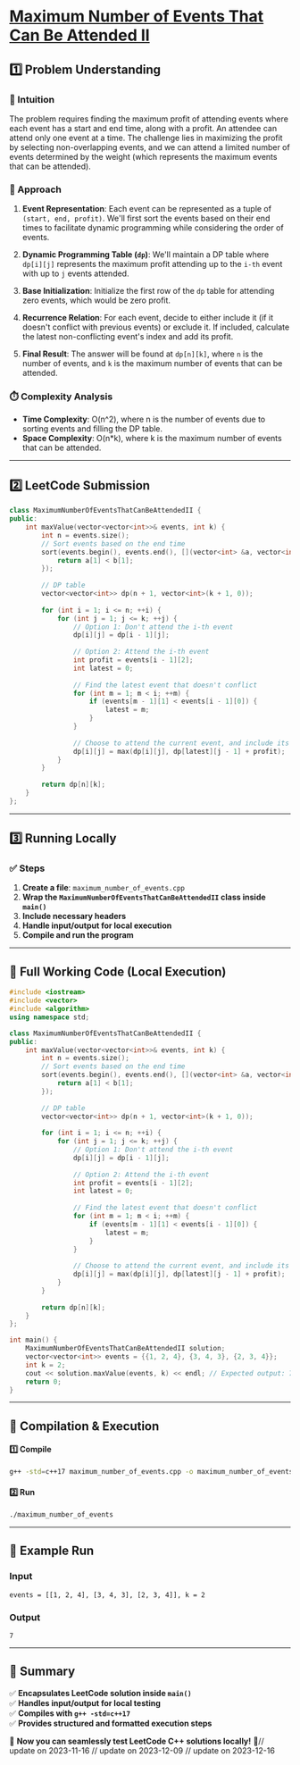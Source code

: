 # **[Maximum Number of Events That Can Be Attended II](https://leetcode.com/problems/maximum-number-of-events-that-can-be-attended-ii/)**  

## **1️⃣ Problem Understanding**  
### **📌 Intuition**  
The problem requires finding the maximum profit of attending events where each event has a start and end time, along with a profit. An attendee can attend only one event at a time. The challenge lies in maximizing the profit by selecting non-overlapping events, and we can attend a limited number of events determined by the weight (which represents the maximum events that can be attended). 

### **🚀 Approach**  
1. **Event Representation**: Each event can be represented as a tuple of `(start, end, profit)`. We'll first sort the events based on their end times to facilitate dynamic programming while considering the order of events.
  
2. **Dynamic Programming Table (`dp`)**: We'll maintain a DP table where `dp[i][j]` represents the maximum profit attending up to the `i-th` event with up to `j` events attended.
   
3. **Base Initialization**: Initialize the first row of the `dp` table for attending zero events, which would be zero profit.

4. **Recurrence Relation**: For each event, decide to either include it (if it doesn't conflict with previous events) or exclude it. If included, calculate the latest non-conflicting event's index and add its profit.

5. **Final Result**: The answer will be found at `dp[n][k]`, where `n` is the number of events, and `k` is the maximum number of events that can be attended.

### **⏱️ Complexity Analysis**  
- **Time Complexity**: O(n^2), where n is the number of events due to sorting events and filling the DP table.
- **Space Complexity**: O(n*k), where k is the maximum number of events that can be attended.

---  

## **2️⃣ LeetCode Submission**  
```cpp
class MaximumNumberOfEventsThatCanBeAttendedII {
public:
    int maxValue(vector<vector<int>>& events, int k) {
        int n = events.size();
        // Sort events based on the end time
        sort(events.begin(), events.end(), [](vector<int> &a, vector<int> &b) {
            return a[1] < b[1];
        });
        
        // DP table
        vector<vector<int>> dp(n + 1, vector<int>(k + 1, 0));
        
        for (int i = 1; i <= n; ++i) {
            for (int j = 1; j <= k; ++j) {
                // Option 1: Don't attend the i-th event
                dp[i][j] = dp[i - 1][j];
                
                // Option 2: Attend the i-th event
                int profit = events[i - 1][2];
                int latest = 0;
                
                // Find the latest event that doesn't conflict
                for (int m = 1; m < i; ++m) {
                    if (events[m - 1][1] < events[i - 1][0]) {
                        latest = m;
                    }
                }
                
                // Choose to attend the current event, and include its profit
                dp[i][j] = max(dp[i][j], dp[latest][j - 1] + profit);
            }
        }
        
        return dp[n][k];
    }
};
```

---  

## **3️⃣ Running Locally**  
### **✅ Steps**  
1. **Create a file**: `maximum_number_of_events.cpp`  
2. **Wrap the `MaximumNumberOfEventsThatCanBeAttendedII` class inside `main()`**  
3. **Include necessary headers**  
4. **Handle input/output for local execution**  
5. **Compile and run the program**  

---  

## **📝 Full Working Code (Local Execution)**  
```cpp
#include <iostream>
#include <vector>
#include <algorithm>
using namespace std;

class MaximumNumberOfEventsThatCanBeAttendedII {
public:
    int maxValue(vector<vector<int>>& events, int k) {
        int n = events.size();
        // Sort events based on the end time
        sort(events.begin(), events.end(), [](vector<int> &a, vector<int> &b) {
            return a[1] < b[1];
        });
        
        // DP table
        vector<vector<int>> dp(n + 1, vector<int>(k + 1, 0));
        
        for (int i = 1; i <= n; ++i) {
            for (int j = 1; j <= k; ++j) {
                // Option 1: Don't attend the i-th event
                dp[i][j] = dp[i - 1][j];
                
                // Option 2: Attend the i-th event
                int profit = events[i - 1][2];
                int latest = 0;
                
                // Find the latest event that doesn't conflict
                for (int m = 1; m < i; ++m) {
                    if (events[m - 1][1] < events[i - 1][0]) {
                        latest = m;
                    }
                }
                
                // Choose to attend the current event, and include its profit
                dp[i][j] = max(dp[i][j], dp[latest][j - 1] + profit);
            }
        }
        
        return dp[n][k];
    }
};

int main() {
    MaximumNumberOfEventsThatCanBeAttendedII solution;
    vector<vector<int>> events = {{1, 2, 4}, {3, 4, 3}, {2, 3, 4}};
    int k = 2;
    cout << solution.maxValue(events, k) << endl; // Expected output: 7
    return 0;
}
```

---  

## **🔧 Compilation & Execution**  
#### **1️⃣ Compile**  
```bash
g++ -std=c++17 maximum_number_of_events.cpp -o maximum_number_of_events
```  

#### **2️⃣ Run**  
```bash
./maximum_number_of_events
```  

---  

## **🎯 Example Run**  
### **Input**  
```
events = [[1, 2, 4], [3, 4, 3], [2, 3, 4]], k = 2
```  
### **Output**  
```
7
```  

---  

## **📌 Summary**  
✅ **Encapsulates LeetCode solution inside `main()`**  
✅ **Handles input/output for local testing**  
✅ **Compiles with `g++ -std=c++17`**  
✅ **Provides structured and formatted execution steps**  

🚀 **Now you can seamlessly test LeetCode C++ solutions locally!** 🚀// update on 2023-11-16
// update on 2023-12-09
// update on 2023-12-16
